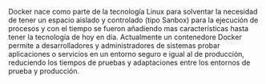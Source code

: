 Docker nace como parte de la tecnología Linux para solventar la necesidad de tener un espacio aislado y controlado (tipo Sanbox) para la ejecución de procesos y con el tiempo se fueron añadiendo mas características hasta tener la tecnología de hoy en día. Actualmente un contenedore Docker permite a desarrolladores y administradores de sistemas probar aplicaciones o servicios en un entorno seguro e igual al de producción, reduciendo los tiempos de pruebas y adaptaciones entre los entornos de prueba y producción.






